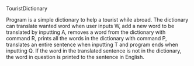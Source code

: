 TouristDictionary

Program is a simple dictionary to help a tourist while abroad. The dictionary
can translate wanted word when user inputs W, add a new word to be translated by
inputting A, removes a word from the dictionary with command R, prints all
the words in the dictionary with command P, translates an entire sentence
when inputting T and program ends when inputting Q. If the word in the
translated sentence is not in the dictionary, the word in question is printed to
the sentence in English.
